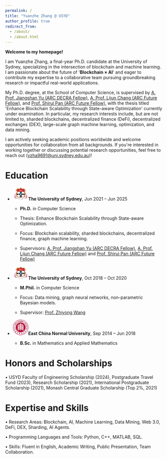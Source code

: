 ```yaml
---
permalink: /
title: "Yuanzhe Zhang @ USYD"
author_profile: true
redirect_from: 
  - /about/
  - /about.html
---
```



**Welcome to my homepage!**

I am Yuanzhe Zhang, a final-year Ph.D. candidate at the University of Sydney, specializing in the intersection of blockchain and machine learning. I am passionate about the future of '**Blockchain × AI**' and eager to contribute my expertise to a collaborative team pursuing groundbreaking research or impactful real-world applications.

My Ph.D. degree, at the School of Computer Science, is supervised by [A. Prof. Jiangshan Yu (ARC DECRA Fellow)](https://www.sydney.edu.au/engineering/about/our-people/academic-staff/jiangshan-yu.html), [A. Prof. Lijun Chang (ARC Future Fellow)](https://www.sydney.edu.au/engineering/about/our-people/academic-staff/lijun-chang.html), and [Prof. Shirui Pan (ARC Future Fellow)](https://experts.griffith.edu.au/37935-shirui-pan), with the thesis titled 'Enhance Blockchain Scalability through State-aware Optimization' currently under examination. In particular, my research interests include, but are not limited to, sharded blockchains, decentralized finance (DeFi), decentralized exchanges (DEX), large-scale graph machine learning, optimization, and data mining.

I am actively seeking academic positions worldwide and welcome opportunities for collaboration from all backgrounds. If you're interested in working together or discussing potential research opportunities, feel free to reach out (yzha9691@uni.sydney.edu.au)!



Education
=

- **![Sydney](../images/SYD1.png)The University of Sydney**, Jun 2021 – Jun 2025

  - **Ph.D.** in Computer Science

  - Thesis: Enhance Blockchain Scalability through State-aware Optimization.

  - Focus: Blockchain scalability, sharded blockchains, decentralized finance, graph machine learning.

  - Supervisors: [A. Prof. Jiangshan Yu (ARC DECRA Fellow)](https://www.sydney.edu.au/engineering/about/our-people/academic-staff/jiangshan-yu.html), [A. Prof. Lijun Chang (ARC Future Fellow)](https://www.sydney.edu.au/engineering/about/our-people/academic-staff/lijun-chang.html) and [Prof. Shirui Pan (ARC Future Fellow)](https://experts.griffith.edu.au/37935-shirui-pan)


- **![Sydney](../images/SYD1.png)The University of Sydney**, Oct 2018 – Oct 2020

  - **M.Phil.** in Computer Science

  - Focus: Data mining, graph neural networks, non-parametric Bayesian models.
 
  - Supervisor: [Prof. Zhiyong Wang](https://www.sydney.edu.au/engineering/about/our-people/academic-staff/zhiyong-wang.html)


- **![East](../images/east2.png)East China Normal University**, Sep 2014 – Jun 2018

  - **B.Sc.** in Mathematics and Applied Mathematics



Honors and Scholarships
=

• USYD Faculty of Engineering Scholarship (2024), Postgraduate Travel Fund (2023), Research Scholarship (2021), International Postgraduate Scholarship (2021), Monash Central Graduate Scholarship (Top 2%, 2021)



Expertise and Skills
=

• Research Areas: Blockchain, AI, Machine Learning, Data Mining, Web 3.0, DeFi, DEX, Sharding, AI Agents.

• Programming Languages and Tools: Python, C++, MATLAB, SQL.

• Skills: Fluent in English, Academic Writing, Public Presentation, Team Collaboration.
